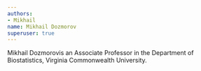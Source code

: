 ```yaml
---
authors:
- Mikhail
name: Mikhail Dozmorov
superuser: true
---
```


Mikhail Dozmorovis an Associate Professor in the Department of Biostatistics, Virginia Commonwealth University.